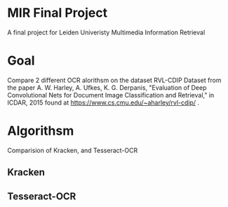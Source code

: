 # MIR Final Project 
A final project for Leiden Univeristy Multimedia Information Retrieval 
# Goal
Compare 2 different OCR alorithsm on the dataset RVL-CDIP Dataset from the paper A. W. Harley, A. Ufkes, K. G. Derpanis, "Evaluation of Deep Convolutional Nets for Document Image Classification and Retrieval," in ICDAR, 2015 found at https://www.cs.cmu.edu/~aharley/rvl-cdip/ . 

# Algorithsm 
Comparision of Kracken, and Tesseract-OCR 

## Kracken 


## Tesseract-OCR 

